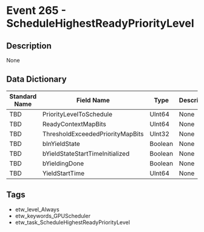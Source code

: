 # Event 265 - ScheduleHighestReadyPriorityLevel

## Description
None

## Data Dictionary
|Standard Name|Field Name|Type|Description|Sample Value|
|---|---|---|---|---|
|TBD|PriorityLevelToSchedule|UInt64|None|`None`|
|TBD|ReadyContextMapBits|UInt64|None|`None`|
|TBD|ThresholdExceededPriorityMapBits|UInt32|None|`None`|
|TBD|bInYieldState|Boolean|None|`None`|
|TBD|bYieldStateStartTimeInitialized|Boolean|None|`None`|
|TBD|bYieldingDone|Boolean|None|`None`|
|TBD|YieldStartTime|UInt64|None|`None`|

## Tags
* etw_level_Always
* etw_keywords_GPUScheduler
* etw_task_ScheduleHighestReadyPriorityLevel